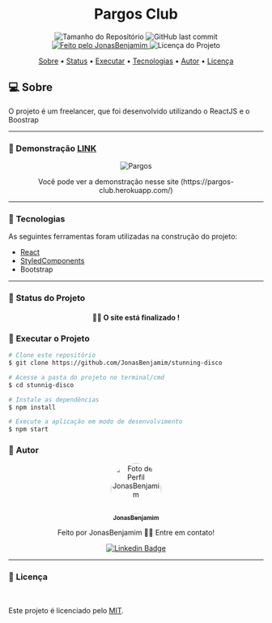 <h1 align="center">Pargos Club</h1>

<p align="center">
  <img alt="Tamanho do Repositório" src="https://img.shields.io/github/repo-size/User-Benjamim/Pargos?style=for-the-badge">
  <img alt="GitHub last commit" src="https://img.shields.io/github/last-commit/User-Benjamim/Pargos?style=for-the-badge">
  <a href="https://github.com/User-Benjamim">
    <img alt="Feito pelo JonasBenjamim" src="https://img.shields.io/badge/feito%20por-JonasBenjamim-%237519C1?style=for-the-badge">
  </a>
  <img alt="Licença do Projeto" src="https://img.shields.io/github/license/User-Benjamim/Pargos?style=for-the-badge"/>
<p>

<p align="center">
 <a href="#computer-sobre">Sobre</a> •
 <a href="#triangular_ruler-status-do-projeto">Status</a> •
 <a href="#dvd-executar-o-projeto">Executar</a> •
 <a href="#hammer-tecnologias">Tecnologias</a> •
 <a href="#boy-autor">Autor</a> •
 <a href="#page_facing_up-licença">Licença</a>
</p>

## :computer: Sobre

O projeto é um freelancer, que foi desenvolvido utilizando o ReactJS e o Boostrap



---

### :camera_flash: Demonstração [LINK](https://rits-challenge.herokuapp.com)

<p align="center">
  <img alt="Pargos" src="./.github/assets/banner.png">
</p>

<p align="center">
	Você pode ver a demonstração nesse site (https://pargos-club.herokuapp.com/)
</p>

---
### :hammer: **Tecnologias**

As seguintes ferramentas foram utilizadas na construção do projeto:

- [React](https://reactjs.org)
- [StyledComponents](https://styled-components.com)
- Bootstrap

---
### :triangular_ruler: **Status do Projeto**

<h4 align="center"> 
	👨‍🏫 O site está finalizado !
</h4>

### :dvd: **Executar o Projeto**

```bash
# Clone este repositório
$ git clone https://github.com/JonasBenjamim/stunning-disco

# Acesse a pasta do projeto no terminal/cmd
$ cd stunnig-disco

# Instale as dependências
$ npm install

# Execute a aplicação em modo de desenvolvimento
$ npm start
```

### :boy: **Autor**

<div align="center">
<a href="https://github.com/JonasBenjamim">
 <img style="border-radius: 50%;" src="https://avatars3.githubusercontent.com/u/17955358?s=460&u=ba042b3e183a3e36de57089bb11196ef3985de26&v=4" width="100px;" alt="Foto de Perfil JonasBenjamim"/>
 <br />
 <sub><b>JonasBenjamim</b></sub></a>

Feito por JonasBenjamim 👋🏽 Entre em contato!

[![Linkedin Badge](https://img.shields.io/badge/-Jeffesson_Gomes-blue?style=flat-square&logo=Linkedin&logoColor=white&link=https://www.linkedin.com/in/jonas-benjamim-de-palhares-8190261a0/)](https://www.linkedin.com/in/jonas-benjamim-de-palhares-8190261a0/)

</div>

---
### :page_facing_up: **Licença**

<br />

Este projeto é licenciado pelo [MIT](./LICENSE).
